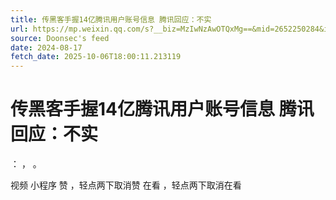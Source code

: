 ```yaml
---
title: 传黑客手握14亿腾讯用户账号信息 腾讯回应：不实
url: https://mp.weixin.qq.com/s?__biz=MzIwNzAwOTQxMg==&mid=2652250284&idx=1&sn=e564c491523e5f1343a4320d696a7623
source: Doonsec's feed
date: 2024-08-17
fetch_date: 2025-10-06T18:00:11.213119
---
```


# 传黑客手握14亿腾讯用户账号信息 腾讯回应：不实

：
，
。

视频
小程序
赞
，轻点两下取消赞
在看
，轻点两下取消在看
